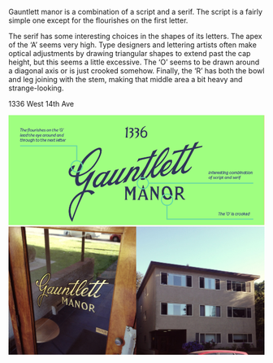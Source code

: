 Gauntlett manor is a combination of a script and a serif. The script is a fairly simple one except for the flourishes on the first letter. 

The serif has some interesting choices in the shapes of its letters. The apex of the ‘A’ seems very high. Type designers and lettering artists often make optical adjustments by drawing triangular shapes to extend past the cap height, but this seems a little excessive. The ‘O’ seems to be drawn around a diagonal axis or is just crooked somehow. Finally, the ‘R’ has both the bowl and leg joining with the stem, making that middle area a bit heavy and strange-looking. 

1336 West 14th Ave 

![Gauntlett Manor Study](/media/gauntlett-manor-study.png)
![Gauntlett Manor Context](/media/gauntlett-manor-context.jpg)
